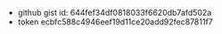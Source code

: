 * github gist id: 644fef34df0818033f6620db7afd502a
* token ecbfc588c4946eef19d11ce20add92fec87811f7
